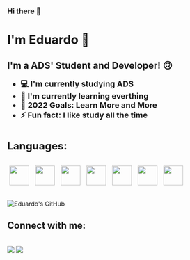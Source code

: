 ### Hi there 👋

<!--
**devlovato/devlovato** is a ✨ _special_ ✨ repository because its `README.md` (this file) appears on your GitHub profile.

Here are some ideas to get you started:

- 🔭 I’m currently working on ...
- 🌱 I’m currently learning ...
- 👯 I’m looking to collaborate on ...
- 🤔 I’m looking for help with ...
- 💬 Ask me about ...
- 📫 How to reach me: ...
- 😄 Pronouns: ...
- ⚡ Fun fact: ...
-->

<h1>I'm Eduardo 👋</h1>

## I'm a ADS' Student and Developer! 🙃

<ul style="margin-top:10px; font-size:18px">
<li><strong>💻 I'm currently studying ADS</strong> </li>
<li><strong>🌱 I'm currently learning everthing</strong></li>
<li><strong>🚀 2022 Goals: Learn More and More</strong></li>
<li><strong>⚡ Fun fact: I like study all the time</strong></li><br>
</ul>

<strong style="font-size:24px;">Languages:</strong>
<br>

<div style="display: inline_block;"><br>
<img style="width:45px; margin:0px 5px" src="https://cdn.jsdelivr.net/gh/devicons/devicon/icons/html5/html5-original.svg" />
<img style="width:45px; margin:0px 5px" src="https://cdn.jsdelivr.net/gh/devicons/devicon/icons/css3/css3-original.svg" />  
<img style="width:45px; margin:0px 5px" src="https://cdn.jsdelivr.net/gh/devicons/devicon/icons/csharp/csharp-original.svg" />
<img style="width:45px; margin:0px 5px" src="https://cdn.jsdelivr.net/gh/devicons/devicon/icons/php/php-original.svg"/>
<img style="width:45px; margin:0px 5px" src="https://cdn.jsdelivr.net/gh/devicons/devicon/icons/mysql/mysql-original.svg" />
<img style="width:45px; margin:0px 5px" src="https://cdn.jsdelivr.net/gh/devicons/devicon/icons/python/python-original.svg" />
<img style="width:45px; margin:0px 5px" src="https://cdn.jsdelivr.net/gh/devicons/devicon/icons/java/java-original.svg" />
</div>
<div style="display:inline-block;">
<br> 

![Eduardo's GitHub](https://github-readme-stats.vercel.app/api?username=devlovato&show_icons=true&theme=blueberry)

<h2><strong>Connect with me:</strong></h2>
<br>
<div>
<a href="https://www.linkedin.com/in/eduardo-silva17/" target="_blank"><img src="https://img.shields.io/badge/-LinkedIn-%230077B5?style=for-the-badge&logo=linkedin&logoColor=white" target="_blank"></a> 
<a href = "lovato.py@gmail.com"><img src="https://img.shields.io/badge/Gmail-D14836?style=for-the-badge&logo=gmail&logoColor=white" target="_blank"></a>
</div>

